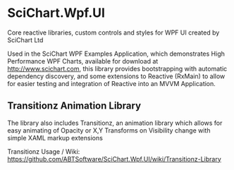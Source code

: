 # SciChart.Wpf.UI
Core reactive libraries, custom controls and styles for WPF UI created by SciChart Ltd

Used in the SciChart WPF Examples Application, which demonstrates High Performance WPF Charts, available for download at http://www.scichart.com, this library provides bootstrapping with automatic dependency discovery, and some extensions to Reactive (RxMain) to allow for easier testing and integration of Reactive into an MVVM Application. 

## Transitionz Animation Library 

The library also includes Transitionz, an animation library which allows for easy animating of Opacity or X,Y Transforms on Visibility change with simple XAML markup extensions

Transitionz Usage / Wiki: https://github.com/ABTSoftware/SciChart.Wpf.UI/wiki/Transitionz-Library
